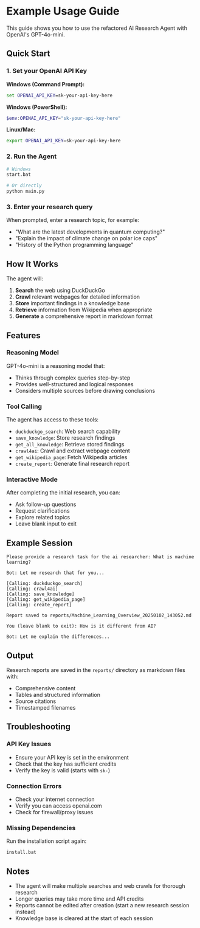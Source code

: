 # Example Usage Guide

This guide shows you how to use the refactored AI Research Agent with OpenAI's GPT-4o-mini.

## Quick Start

### 1. Set your OpenAI API Key

**Windows (Command Prompt):**
```cmd
set OPENAI_API_KEY=sk-your-api-key-here
```

**Windows (PowerShell):**
```powershell
$env:OPENAI_API_KEY="sk-your-api-key-here"
```

**Linux/Mac:**
```bash
export OPENAI_API_KEY=sk-your-api-key-here
```

### 2. Run the Agent

```bash
# Windows
start.bat

# Or directly
python main.py
```

### 3. Enter your research query

When prompted, enter a research topic, for example:
- "What are the latest developments in quantum computing?"
- "Explain the impact of climate change on polar ice caps"
- "History of the Python programming language"

## How It Works

The agent will:
1. **Search** the web using DuckDuckGo
2. **Crawl** relevant webpages for detailed information
3. **Store** important findings in a knowledge base
4. **Retrieve** information from Wikipedia when appropriate
5. **Generate** a comprehensive report in markdown format

## Features

### Reasoning Model
GPT-4o-mini is a reasoning model that:
- Thinks through complex queries step-by-step
- Provides well-structured and logical responses
- Considers multiple sources before drawing conclusions

### Tool Calling
The agent has access to these tools:
- `duckduckgo_search`: Web search capability
- `save_knowledge`: Store research findings
- `get_all_knowledge`: Retrieve stored findings
- `crawl4ai`: Crawl and extract webpage content
- `get_wikipedia_page`: Fetch Wikipedia articles
- `create_report`: Generate final research report

### Interactive Mode
After completing the initial research, you can:
- Ask follow-up questions
- Request clarifications
- Explore related topics
- Leave blank input to exit

## Example Session

```
Please provide a research task for the ai researcher: What is machine learning?

Bot: Let me research that for you...

[Calling: duckduckgo_search]
[Calling: crawl4ai]
[Calling: save_knowledge]
[Calling: get_wikipedia_page]
[Calling: create_report]

Report saved to reports/Machine_Learning_Overview_20250102_143052.md

You (leave blank to exit): How is it different from AI?

Bot: Let me explain the differences...
```

## Output

Research reports are saved in the `reports/` directory as markdown files with:
- Comprehensive content
- Tables and structured information
- Source citations
- Timestamped filenames

## Troubleshooting

### API Key Issues
- Ensure your API key is set in the environment
- Check that the key has sufficient credits
- Verify the key is valid (starts with `sk-`)

### Connection Errors
- Check your internet connection
- Verify you can access openai.com
- Check for firewall/proxy issues

### Missing Dependencies
Run the installation script again:
```bash
install.bat
```

## Notes

- The agent will make multiple searches and web crawls for thorough research
- Longer queries may take more time and API credits
- Reports cannot be edited after creation (start a new research session instead)
- Knowledge base is cleared at the start of each session
